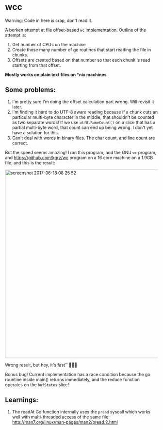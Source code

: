 wcc
====

Warning: Code in here is crap, don't read it.

A borken attempt at file offset-based `wc` implementation. Outline of
the attempt is:

1. Get number of CPUs on the machine
1. Create those many number of go routines that start reading the file
in chunks.
1. Offsets are created based on that number so that each chunk is read
starting from that offset.


__Mostly works on plain text files on *nix machines__

Some problems:
--------------

1. I'm pretty sure I'm doing the offset calculation part wrong. Will
   revisit it later.
2. I'm finding it hard to do UTF-8 aware reading because if a chunk cuts
   an particular multi-byte character in the middle, that shouldn't be
   counted as two separate words! If we use `utf8.RuneCount()` on a
   slice that has a partial multi-byte word, that count can end up being
   wrong. I don't yet have a solution for this.
3. Can't deal with words in binary files. The char count, and line
   count are correct.

But the speed seems amazing! I ran this program, and the GNU `wc`
program, and https://github.com/kgrz/wc program on a 16 core machine on
a 1.9GB file, and this is the result:

<img width="620" alt="screenshot 2017-06-18 08 25 52" src="https://user-images.githubusercontent.com/400299/27258671-6793ccbe-541e-11e7-92e7-1c49d7fbe366.png">


Wrong result, but hey, it's fast™ 🤷🏽‍♂️

Bonus bug! Current implementation has a race condition because the go rountine inside main() returns immediately, and the reduce function operates on the `bufStates` slice! 

Learnings:
---------

1. The readAt Go function internally uses the `pread` syscall which
works well with multi-threaded access of the same file: http://man7.org/linux/man-pages/man2/pread.2.html
